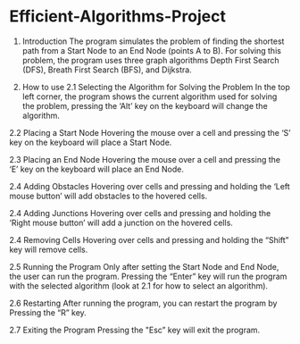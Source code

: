 # Efficient-Algorithms-Project

1. Introduction
The program simulates the problem of finding the shortest path from a Start Node to an End Node (points A to B). 
For solving this problem, the program uses three graph algorithms Depth First Search (DFS), Breath First Search (BFS), and Dijkstra.

2. How to use
2.1 Selecting the Algorithm for Solving the Problem
In the top left corner, the program shows the current algorithm used for solving the problem, pressing the ‘Alt’ key on the keyboard will change the algorithm.

2.2 Placing a Start Node
Hovering the mouse over a cell and pressing the ‘S’ key on the keyboard will place a Start Node.

2.3 Placing an End Node
Hovering the mouse over a cell and pressing the ‘E’ key on the keyboard will place an End Node.

2.4 Adding Obstacles
Hovering over cells and pressing and holding the ‘Left mouse button’ will add obstacles to the hovered cells.

2.4 Adding Junctions
Hovering over cells and pressing and holding the ‘Right mouse button’ will add a junction on the hovered cells.

2.4 Removing Cells
Hovering over cells and pressing and holding the “Shift” key will remove cells.

2.5 Running the Program
Only after setting the Start Node and End Node, the user can run the program. Pressing the “Enter”
key will run the program with the selected algorithm (look at 2.1 for how to select an algorithm).

2.6 Restarting
After running the program, you can restart the program by Pressing the “R” key.

2.7 Exiting the Program
Pressing the "Esc” key will exit the program.

